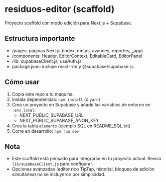 # residuos-editor (scaffold)

Proyecto scaffold con modo edición para Next.js + Supabase.

## Estructura importante
- /pages: páginas Next.js (index, metas, avances, reportes, _app)
- /components: Header, EditorContext, EditableCard, EditorPanel
- /lib: supabaseClient.js, useAuth.js
- package.json: incluye react-rnd y @supabase/supabase-js

## Cómo usar
1. Copia este repo a tu máquina.
2. Instala dependencias: `npm install` (o `yarn`)
3. Crea un proyecto en Supabase y añade las variables de entorno en `.env.local`:
   - NEXT_PUBLIC_SUPABASE_URL
   - NEXT_PUBLIC_SUPABASE_ANON_KEY
4. Crea la tabla `elements` (ejemplo SQL en README_SQL.txt)
5. Corre en desarrollo: `npm run dev`

## Nota
- Este scaffold está pensado para integrarse en tu proyecto actual. Revisa `lib/supabaseClient.js` para configurar.
- Opciones avanzadas (editor rico TipTap, historial, bloqueo de edición simultánea) no se incluyeron por simplicidad.
